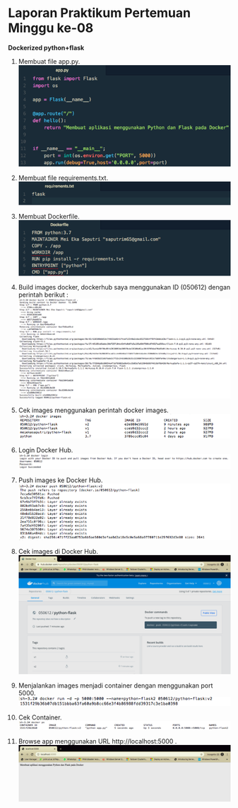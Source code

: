 # Laporan Praktikum Pertemuan Minggu ke-08

**Dockerized python+flask**

1. Membuat file app.py.
   ![](tcc6/1.png)

2. Membuat file requirements.txt.
   ![](tcc6/2.png)

3. Membuat Dockerfile.
   ![](tcc6/3.png)

4. Build images docker, dockerhub saya menggunakan ID (050612) dengan perintah berikut :
   ![](tcc6/4.png)

5. Cek images menggunakan perintah docker images.
   ![](tcc6/5.png)

6. Login Docker Hub.
   ![](tcc6/6.png)

7. Push images ke Docker Hub.
   ![](tcc6/7.png)

8. Cek images di Docker Hub.
   ![](tcc6/8.png)

9. Menjalankan images menjadi container dengan menggunakan port 5000.
   ![](tcc6/9.png)

10. Cek Container.
    ![](tcc6/10.png)

11. Browse app menggunakan URL http://localhost:5000 .
    ![](tcc6/11.png)
